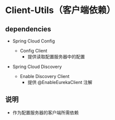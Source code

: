 # Client-Utils（客户端依赖）

## dependencies

- Spring Cloud Config
    - Config Client
        - 提供读取配置服务器中的配置

- Spring Cloud Discovery
    - Enable Discovery Client
        - 提供 @EnableEurekaClient 注解

## 说明

- 作为配置服务器的客户端所需依赖

